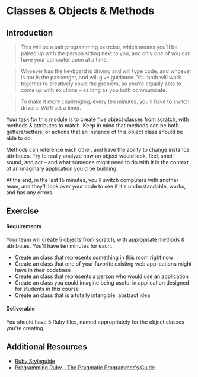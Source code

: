 # Classes & Objects & Methods

## Introduction

> This will be a pair programming exercise, which means you'll be paired up with the person sitting next to you, and only _one_ of you can have your computer open at a time.

> Whoever has the keyboard is driving and will type code, and whoever is not is the passenger, and will give guidance. You both will work together to creatively solve the problem, so you're equally able to come up with solutions – as long as you both communicate.

> To make it more challenging, every ten minutes, you'll have to switch drivers. We'll set a timer.

Your task for this module is to create five object classes from scratch, with methods & attributes to match. Keep in mind that methods can be both getters/setters, or actions that an instance of this object class should be able to do.

Methods can reference each other, and have the ability to change instance attributes. Try to really analyze how an object would look, feel, smell, sound, and act – and what someone might need to do with it in the context of an imaginary application you'd be building.

At the end, in the last 15 minutes, you'll switch computers with another team, and they'll look over your code to see if it's understandable, works, and has any errors.

## Exercise

#### Requirements

Your team will create 5 objects from scratch, with appropriate methods & attributes. You'll have ten minutes for each.

- Create an class that represents something in this room right now
- Create an class that one of your favorite existing web applications might have in _their_ codebase
- Create an class that represents a person who would use an application
- Create an class you could imagine being useful in application designed for students in this course
- Create an class that is a totally intangible, abstract idea

#### Deliverable

You should have 5 Ruby files, named appropriately for the object classes you're creating.

## Additional Resources

- [Ruby Styleguide](https://github.com/bbatsov/ruby-style-guide)
- [Programming Ruby - The Pragmatic Programmer's Guide](http://phrogz.net/programmingruby/tut_classes.html)
